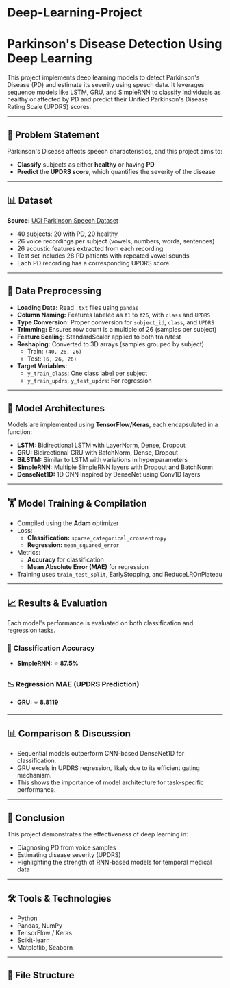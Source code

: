 # Deep-Learning-Project

# Parkinson's Disease Detection Using Deep Learning

This project implements deep learning models to detect Parkinson's Disease (PD) and estimate its severity using speech data. It leverages sequence models like LSTM, GRU, and SimpleRNN to classify individuals as healthy or affected by PD and predict their Unified Parkinson's Disease Rating Scale (UPDRS) scores.

---

## 🧠 Problem Statement

Parkinson's Disease affects speech characteristics, and this project aims to:
- **Classify** subjects as either **healthy** or having **PD**
- **Predict** the **UPDRS score**, which quantifies the severity of the disease

---

## 📊 Dataset

**Source:** [UCI Parkinson Speech Dataset](https://archive.ics.uci.edu/dataset/301/parkinson+speech+dataset+with+multiple+types+of+Audio+recordings)

- 40 subjects: 20 with PD, 20 healthy
- 26 voice recordings per subject (vowels, numbers, words, sentences)
- 26 acoustic features extracted from each recording
- Test set includes 28 PD patients with repeated vowel sounds
- Each PD recording has a corresponding UPDRS score

---

## 🔄 Data Preprocessing

- **Loading Data:** Read `.txt` files using `pandas`
- **Column Naming:** Features labeled as `f1` to `f26`, with `class` and `UPDRS`
- **Type Conversion:** Proper conversion for `subject_id`, `class`, and `UPDRS`
- **Trimming:** Ensures row count is a multiple of 26 (samples per subject)
- **Feature Scaling:** StandardScaler applied to both train/test
- **Reshaping:** Converted to 3D arrays (samples grouped by subject)
  - Train: `(40, 26, 26)`
  - Test: `(6, 26, 26)`
- **Target Variables:**
  - `y_train_class`: One class label per subject
  - `y_train_updrs`, `y_test_updrs`: For regression

---

## 🧱 Model Architectures

Models are implemented using **TensorFlow/Keras**, each encapsulated in a function:
- **LSTM:** Bidirectional LSTM with LayerNorm, Dense, Dropout
- **GRU:** Bidirectional GRU with BatchNorm, Dense, Dropout
- **BiLSTM:** Similar to LSTM with variations in hyperparameters
- **SimpleRNN:** Multiple SimpleRNN layers with Dropout and BatchNorm
- **DenseNet1D:** 1D CNN inspired by DenseNet using Conv1D layers

---

## 🏋️ Model Training & Compilation

- Compiled using the **Adam** optimizer
- Loss:
  - **Classification:** `sparse_categorical_crossentropy`
  - **Regression:** `mean_squared_error`
- Metrics:
  - **Accuracy** for classification
  - **Mean Absolute Error (MAE)** for regression
- Training uses `train_test_split`, EarlyStopping, and ReduceLROnPlateau

---

## 📈 Results & Evaluation

Each model's performance is evaluated on both classification and regression tasks.

### 🔢 Classification Accuracy
- **SimpleRNN:** ⭐ **87.5%**

### 📉 Regression MAE (UPDRS Prediction)
- **GRU:** ⭐ **8.8119**

---

## 📊 Comparison & Discussion

- Sequential models outperform CNN-based DenseNet1D for classification.
- GRU excels in UPDRS regression, likely due to its efficient gating mechanism.
- This shows the importance of model architecture for task-specific performance.

---

## 📌 Conclusion

This project demonstrates the effectiveness of deep learning in:
- Diagnosing PD from voice samples
- Estimating disease severity (UPDRS)
- Highlighting the strength of RNN-based models for temporal medical data

---

## 🛠️ Tools & Technologies

- Python
- Pandas, NumPy
- TensorFlow / Keras
- Scikit-learn
- Matplotlib, Seaborn

---

## 📁 File Structure

